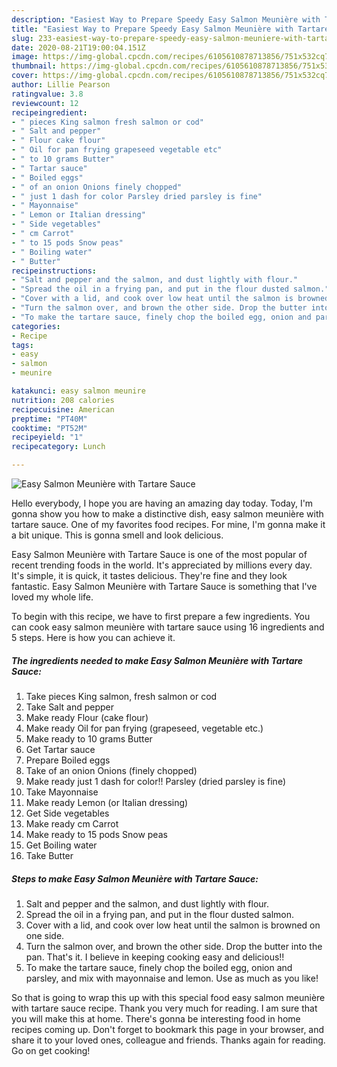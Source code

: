 ```yaml
---
description: "Easiest Way to Prepare Speedy Easy Salmon Meunière with Tartare Sauce"
title: "Easiest Way to Prepare Speedy Easy Salmon Meunière with Tartare Sauce"
slug: 233-easiest-way-to-prepare-speedy-easy-salmon-meuniere-with-tartare-sauce
date: 2020-08-21T19:00:04.151Z
image: https://img-global.cpcdn.com/recipes/6105610878713856/751x532cq70/easy-salmon-meuniere-with-tartare-sauce-recipe-main-photo.jpg
thumbnail: https://img-global.cpcdn.com/recipes/6105610878713856/751x532cq70/easy-salmon-meuniere-with-tartare-sauce-recipe-main-photo.jpg
cover: https://img-global.cpcdn.com/recipes/6105610878713856/751x532cq70/easy-salmon-meuniere-with-tartare-sauce-recipe-main-photo.jpg
author: Lillie Pearson
ratingvalue: 3.8
reviewcount: 12
recipeingredient:
- " pieces King salmon fresh salmon or cod"
- " Salt and pepper"
- " Flour cake flour"
- " Oil for pan frying grapeseed vegetable etc"
- " to 10 grams Butter"
- " Tartar sauce"
- " Boiled eggs"
- " of an onion Onions finely chopped"
- " just 1 dash for color Parsley dried parsley is fine"
- " Mayonnaise"
- " Lemon or Italian dressing"
- " Side vegetables"
- " cm Carrot"
- " to 15 pods Snow peas"
- " Boiling water"
- " Butter"
recipeinstructions:
- "Salt and pepper and the salmon, and dust lightly with flour."
- "Spread the oil in a frying pan, and put in the flour dusted salmon."
- "Cover with a lid, and cook over low heat until the salmon is browned on one side."
- "Turn the salmon over, and brown the other side. Drop the butter into the pan. That&#39;s it. I believe in keeping cooking easy and delicious!!"
- "To make the tartare sauce, finely chop the boiled egg, onion and parsley, and mix with mayonnaise and lemon. Use as much as you like!"
categories:
- Recipe
tags:
- easy
- salmon
- meunire

katakunci: easy salmon meunire 
nutrition: 208 calories
recipecuisine: American
preptime: "PT40M"
cooktime: "PT52M"
recipeyield: "1"
recipecategory: Lunch

---
```



![Easy Salmon Meunière with Tartare Sauce](https://img-global.cpcdn.com/recipes/6105610878713856/751x532cq70/easy-salmon-meuniere-with-tartare-sauce-recipe-main-photo.jpg)

Hello everybody, I hope you are having an amazing day today. Today, I'm gonna show you how to make a distinctive dish, easy salmon meunière with tartare sauce. One of my favorites food recipes. For mine, I'm gonna make it a bit unique. This is gonna smell and look delicious.



Easy Salmon Meunière with Tartare Sauce is one of the most popular of recent trending foods in the world. It's appreciated by millions every day. It's simple, it is quick, it tastes delicious. They're fine and they look fantastic. Easy Salmon Meunière with Tartare Sauce is something that I've loved my whole life.


To begin with this recipe, we have to first prepare a few ingredients. You can cook easy salmon meunière with tartare sauce using 16 ingredients and 5 steps. Here is how you can achieve it.

<!--inarticleads1-->

##### The ingredients needed to make Easy Salmon Meunière with Tartare Sauce:

1. Take  pieces King salmon, fresh salmon or cod
1. Take  Salt and pepper
1. Make ready  Flour (cake flour)
1. Make ready  Oil for pan frying (grapeseed, vegetable etc.)
1. Make ready  to 10 grams Butter
1. Get  Tartar sauce
1. Prepare  Boiled eggs
1. Take  of an onion Onions (finely chopped)
1. Make ready  just 1 dash for color!! Parsley (dried parsley is fine)
1. Take  Mayonnaise
1. Make ready  Lemon (or Italian dressing)
1. Get  Side vegetables
1. Make ready  cm Carrot
1. Make ready  to 15 pods Snow peas
1. Get  Boiling water
1. Take  Butter




<!--inarticleads2-->

##### Steps to make Easy Salmon Meunière with Tartare Sauce:

1. Salt and pepper and the salmon, and dust lightly with flour.
1. Spread the oil in a frying pan, and put in the flour dusted salmon.
1. Cover with a lid, and cook over low heat until the salmon is browned on one side.
1. Turn the salmon over, and brown the other side. Drop the butter into the pan. That&#39;s it. I believe in keeping cooking easy and delicious!!
1. To make the tartare sauce, finely chop the boiled egg, onion and parsley, and mix with mayonnaise and lemon. Use as much as you like!




So that is going to wrap this up with this special food easy salmon meunière with tartare sauce recipe. Thank you very much for reading. I am sure that you will make this at home. There's gonna be interesting food in home recipes coming up. Don't forget to bookmark this page in your browser, and share it to your loved ones, colleague and friends. Thanks again for reading. Go on get cooking!
